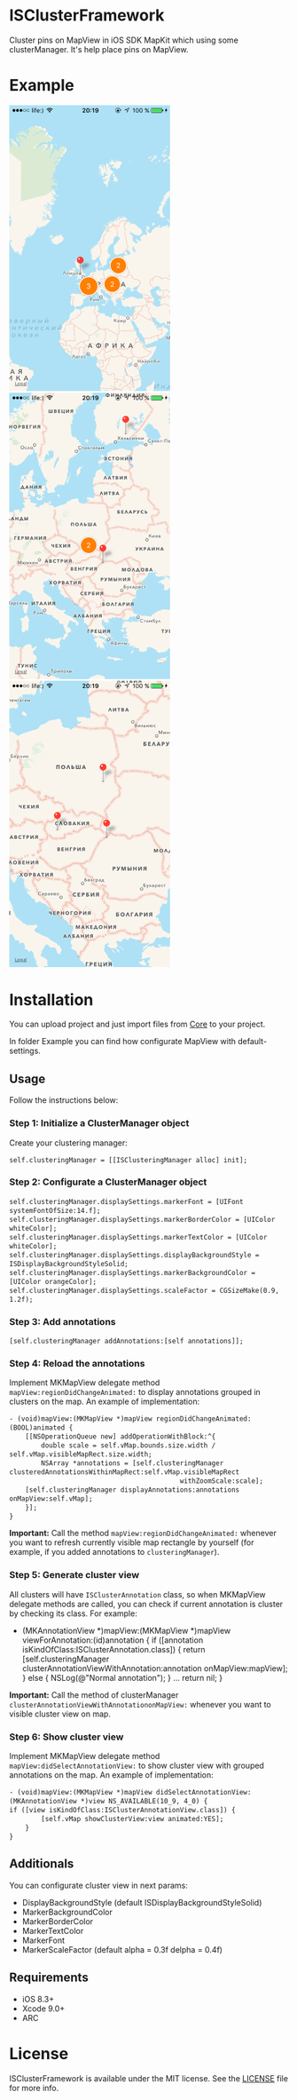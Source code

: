 # ISClusterFramework
Cluster pins on MapView in iOS SDK MapKit which using some clusterManager. It's help place pins on MapView.

# Example

<img src="https://github.com/DimaIgorevich/ISClusterFramework/blob/master/Resources/example0.PNG" width="290"> <img src="https://github.com/DimaIgorevich/ISClusterFramework/blob/master/Resources/example1.PNG" width="290"> <img src="https://github.com/DimaIgorevich/ISClusterFramework/blob/master/Resources/example2.PNG" width="290">

# Installation

You can upload project and just import files from [Core](ISClusterFramework/Core) to your project.

In folder Example you can find how configurate MapView with default-settings.

## Usage

Follow the instructions below:

### Step 1: Initialize a ClusterManager object

Create your clustering manager:
	
    self.clusteringManager = [[ISClusteringManager alloc] init];

### Step 2: Configurate a ClusterManager object
	
    self.clusteringManager.displaySettings.markerFont = [UIFont systemFontOfSize:14.f];
    self.clusteringManager.displaySettings.markerBorderColor = [UIColor whiteColor];
    self.clusteringManager.displaySettings.markerTextColor = [UIColor whiteColor];
    self.clusteringManager.displaySettings.displayBackgroundStyle = ISDisplayBackgroundStyleSolid;
    self.clusteringManager.displaySettings.markerBackgroundColor = [UIColor orangeColor];
    self.clusteringManager.displaySettings.scaleFactor = CGSizeMake(0.9, 1.2f);

### Step 3: Add annotations

	[self.clusteringManager addAnnotations:[self annotations]];
	
### Step 4: Reload the annotations
	
Implement MKMapView delegate method `mapView:regionDidChangeAnimated:` to display annotations grouped in clusters on the map. An example of implementation:

    - (void)mapView:(MKMapView *)mapView regionDidChangeAnimated:(BOOL)animated {
    	[[NSOperationQueue new] addOperationWithBlock:^{
        	double scale = self.vMap.bounds.size.width / self.vMap.visibleMapRect.size.width;
        	NSArray *annotations = [self.clusteringManager clusteredAnnotationsWithinMapRect:self.vMap.visibleMapRect 
									           withZoomScale:scale];
		[self.clusteringManager displayAnnotations:annotations onMapView:self.vMap];
    	}];
    }
	
**Important:** Call the method `mapView:regionDidChangeAnimated:` whenever you want to refresh currently visible map rectangle by yourself (for example, if you added annotations to `clusteringManager`).

### Step 5: Generate cluster view

All clusters will have `ISClusterAnnotation` class, so when MKMapView delegate methods are called, you can check if current annotation is cluster by checking its class. For example:

- (MKAnnotationView *)mapView:(MKMapView *)mapView viewForAnnotation:(id<MKAnnotation>)annotation {
if ([annotation isKindOfClass:ISClusterAnnotation.class]) {
return [self.clusteringManager clusterAnnotationViewWithAnnotation:annotation onMapView:mapView];
} else {
NSLog(@"Normal annotation");
}
...	
return nil;
}

**Important:** Call the method of clusterManager `clusterAnnotationViewWithAnnotationonMapView:` whenever you want to visible cluster view on map.

### Step 6: Show cluster view

Implement MKMapView delegate method `mapView:didSelectAnnotationView:` to show cluster view with grouped annotations on the map. An example of implementation:

    - (void)mapView:(MKMapView *)mapView didSelectAnnotationView:(MKAnnotationView *)view NS_AVAILABLE(10_9, 4_0) {
   	if ([view isKindOfClass:ISClusterAnnotationView.class]) {
        	[self.vMap showClusterView:view animated:YES];
    	}
    }
	
## Additionals

You can configurate cluster view in next params:

+ DisplayBackgroundStyle (default ISDisplayBackgroundStyleSolid)
+ MarkerBackgroundColor
+ MarkerBorderColor
+ MarkerTextColor
+ MarkerFont
+ MarkerScaleFactor (default alpha = 0.3f delpha = 0.4f)

## Requirements

- iOS 8.3+
- Xcode 9.0+
- ARC

# License

ISClusterFramework is available under the MIT license. See the [LICENSE](LICENSE) file for more info.

